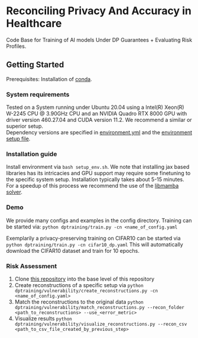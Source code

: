 # Reconciling Privacy And Accuracy in Healthcare

Code Base for Training of AI models Under DP Guarantees + Evaluating Risk Profiles.

## Getting Started
Prerequisites: Installation of [conda](https://conda.io/projects/conda/en/latest/user-guide/install/index.html).
### System requirements
Tested on a System running under Ubuntu 20.04 using a Intel(R) Xeon(R) W-2245 CPU @ 3.90GHz CPU and an NVIDIA Quadro RTX 8000 GPU with driver version 460.27.04 and CUDA version 11.2. We recommend a similar or superior setup. \
Dependency versions are specified in [environment.yml](environment.yml) and the [environment setup file](setup_env.sh).
### Installation guide
Install environment via `bash setup_env.sh`. We note that installing jax based libraries has its intricacies and GPU support may require some finetuning to the specific system setup. Installation typically takes about 5-15 minutes. For a speedup of this process we recommend the use of the [libmamba solver](https://www.anaconda.com/blog/a-faster-conda-for-a-growing-community).
### Demo

We provide many configs and examples in the config directory. Training can be started via:
```python dptraining/train.py -cn <name_of_config.yaml```

Exemplarily a privacy-preserving training on CIFAR10 can be started via
```python dptraining/train.py -cn cifar10_dp.yaml``` This will automatically download the CIFAR10 dataset and train for 10 epochs. 

### Risk Assessment
1. Clone [this repository](https://github.com/a1302z/objaxbreaching) into the base level of this repository
2. Create reconstructions of a specific setup via ```python dptraining/vulnerability/create_reconstructions.py -cn <name_of_config.yaml>```
3. Match the reconstructions to the original data `python dptraining/vulnerability/match_reconstructions.py --recon_folder <path_to_reconstructions> --use_<error_metric>`
4. Visualize results `python dptraining/vulnerability/visualize_reconstructions.py --recon_csv <path_to_csv_file_created_by_previous_step>`

<!-- ## Contribute
Feel free to open Pull Requests or Issues. Please try to write code as configurable as possible and formatted by the black formatter. 


## Pretrained models
We provide several pretrained models, which can be downloaded via this [link](https://syncandshare.lrz.de/getlink/fiTqfRPfJK9iTbHDWLyny3/). -->

